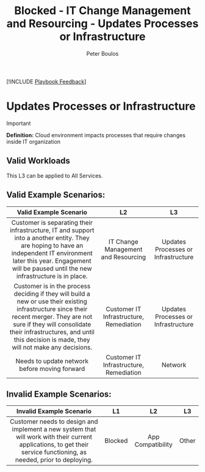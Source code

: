 ﻿---
# required metadata
title: Blocked - IT Change Management and Resourcing - Updates Processes or Infrastructure
description: Blocked - IT Change Management and Resourcing - Updates Processes or Infrastructure
author: Peter Boulos
ms.author: pboulos
manager: eduardod 
ms.date: 9/25/2019
ms.topic: playbook 
ms.prod: non-product-specific 
ms.custom: internal-playbook 
ft.audience: internal 
ft.owner: pboulos
---
[!INCLUDE [Playbook Feedback](./includes/questions-feedback.md)] 

# Updates Processes or Infrastructure

> [!IMPORTANT]
> **Definition:** Cloud environment impacts processes that require changes inside IT organization

## Valid Workloads
This L3 can be applied to All Services.

## Valid Example Scenarios:
| Valid Example Scenario | L2 | L3 |
| :--: | :--: | :--: |
| Customer is separating their infrastructure, IT and support into a another entity. They are hoping to have an independent IT environment later this year. Engagement will be paused until the new infrastructure is in place. | IT Change Management and Resourcing | Updates Processes or Infrastructure |
| Customer is in the process deciding if they will build a new or use their existing infrastructure since their recent merger. They are not sure if they will consolidate their infrastructures, and until this decision is made, they will not make any decisions. | Customer IT Infrastructure, Remediation | Updates Processes or Infrastructure |
| Needs to update network before moving forward | Customer IT Infrastructure, Remediation | Network |
## Invalid Example Scenarios:
| Invalid Example Scenario | L1 | L2 | L3 |
| :--: | :--: | :--: | :--: |
| Customer needs to design and implement a new system that will work with their current applications, to get their service functioning, as needed, prior to deploying. | Blocked | App Compatibility | Other |

